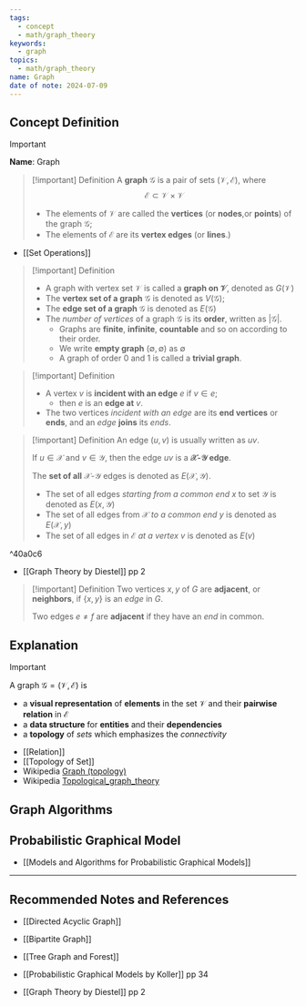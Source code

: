 ```yaml
---
tags:
  - concept
  - math/graph_theory
keywords:
  - graph
topics:
  - math/graph_theory
name: Graph
date of note: 2024-07-09
---
```


## Concept Definition

>[!important]
>**Name**: Graph

>[!important] Definition
>A **graph** $\mathcal{G}$ is a pair of sets $(\mathcal{V}, \mathcal{E})$, where $$\mathcal{E} \subset \mathcal{V} \times \mathcal{V}$$
>- The elements of $\mathcal{V}$ are called the **vertices** (or **nodes**,or **points**) of the graph $\mathcal{G}$;
>- The elements of $\mathcal{E}$ are its **vertex edges** (or **lines**.)

- [[Set Operations]]

>[!important] Definition
>- A graph with vertex set $\mathcal{V}$ is called a **graph on $\mathcal{V}$**, denoted as $G(\mathcal{V})$
>- The **vertex set of a graph** $\mathcal{G}$ is denoted as $V(\mathcal{G})$; 
>- The **edge set of a graph** $\mathcal{G}$ is denoted as $E(\mathcal{G})$
>- The *number of vertices* of a graph $\mathcal{G}$ is its **order**, written as $|\mathcal{G}|$.
>	- Graphs are **finite**, **infinite**, **countable** and so on according to their order.
>	- We write **empty graph** $(\emptyset, \emptyset)$ as $\emptyset$
>	- A graph of order $0$ and $1$ is called a **trivial graph**.

>[!important] Definition
>- A vertex $v$ is **incident with an edge** $e$ if $v \in e$; 
>	- then $e$ is an **edge at** $v$.
>- The two vertices *incident with an edge* are its **end vertices** or **ends**, and an *edge* **joins** its *ends*.

>[!important] Definition
>An edge $(u, v)$ is usually written as $uv$.
>
>If $u\in \mathcal{X}$ and $v\in \mathcal{Y}$, then the edge $uv$ is a **$\mathcal{X}$-$\mathcal{Y}$ edge**.
>
>The **set of all** $\mathcal{X}$-$\mathcal{Y}$ edges is denoted as $E(\mathcal{X}, \mathcal{Y}).$
>- The set  of all edges *starting from a common end* $x$ to set $\mathcal{Y}$ is denoted as $E(x, \mathcal{Y})$
>- The set of all edges from $\mathcal{X}$ *to a common end* $y$ is denoted as $E(\mathcal{X}, y)$
>- The set of all edges in $\mathcal{E}$ *at a vertex* $v$ is denoted as $E(v)$

^40a0c6

- [[Graph Theory by Diestel]] pp 2

>[!important] Definition
>Two vertices $x,y$ of $G$ are **adjacent**, or **neighbors**, if $\{ x,y \}$ is an *edge* in $G$.
>
>Two edges $e\neq f$ are **adjacent** if they have an *end* in common.



## Explanation

>[!important]
>A graph $\mathcal{G} = (\mathcal{V}, \mathcal{E})$ is 
>- a **visual representation** of **elements** in the set $\mathcal{V}$ and their **pairwise relation** in $\mathcal{E}$
>- a **data structure** for **entities** and their **dependencies**
>- a **topology** of *sets* which emphasizes the *connectivity*

- [[Relation]]
- [[Topology of Set]]
- Wikipedia [Graph (topology)](https://en.wikipedia.org/wiki/Graph_(topology)#:~:text=In%20topology%2C%20a%20branch%20of,with%20the%20point%20associated%20to)
- Wikipedia [Topological_graph_theory](https://en.wikipedia.org/wiki/Topological_graph_theory)


## Graph Algorithms



## Probabilistic Graphical Model

- [[Models and Algorithms for Probabilistic Graphical Models]]



-----------
##  Recommended Notes and References

- [[Directed Acyclic Graph]]
- [[Bipartite Graph]]
- [[Tree Graph and Forest]]


- [[Probabilistic Graphical Models by Koller]] pp 34
- [[Graph Theory by Diestel]] pp 2